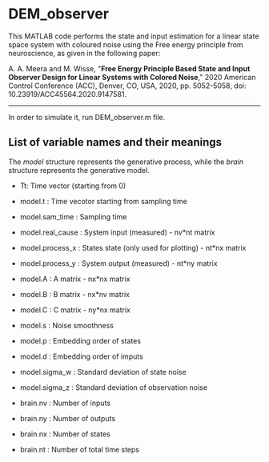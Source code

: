 # DEM_observer

This MATLAB code performs the state and input estimation for a linear state space system with coloured noise using the Free energy principle from neuroscience, as given in the following paper:

A. A. Meera and M. Wisse, "**Free Energy Principle Based State and Input Observer Design for Linear Systems with Colored Noise**," 2020 American Control Conference (ACC), Denver, CO, USA, 2020, pp. 5052-5058, doi: 10.23919/ACC45564.2020.9147581.

***

In order to simulate it, run DEM_observer.m file.

## List of variable names and their meanings

The *model* structure represents the generative process, while the *brain* structure represents the generative model. 

 * Tt:                Time vector (starting from 0)
 * model.t :          Time vecotor starting from sampling time
 * model.sam_time :   Sampling time
 * model.real_cause :  System input (measured) - nv*nt matrix
 * model.process_x :  States state (only used for plotting) - nt*nx matrix
 * model.process_y :  System output (measured)    - nt*ny matrix
 * model.A        :   A matrix - nx*nx matrix
 * model.B        :   B matrix - nx*nv matrix
 * model.C        :   C matrix - ny*nx matrix
 * model.s        :   Noise smoothness
 * model.p       :   Embedding order of states
 * model.d        :   Embedding order of imputs
 * model.sigma_w  :   Standard deviation of state noise
 * model.sigma_z  :   Standard deviation of observation noise

 * brain.nv        :  Number of inputs
 * brain.ny       :   Number of outputs
 * brain.nx        :  Number of states
 * brain.nt        :  Number of total time steps
